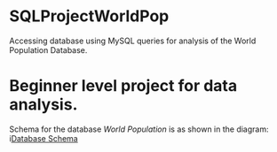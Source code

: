 # SQLProjectWorldPop
Accessing database using MySQL queries for analysis of the World Population Database.

# Beginner level project for data analysis. 
Schema for the database *World Population* is as shown in the diagram:
i[Database Schema](https://github.com/AlpeshPatil34/SQLProjectWorldPop/blob/master/WorldPopSchema.png)
